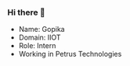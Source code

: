 ### Hi there 👋

<ul>
<li>Name: Gopika</li>
<li>Domain: IIOT</li>
<li>Role: Intern</li>
<li>Working in Petrus Technologies</li>
</ul>